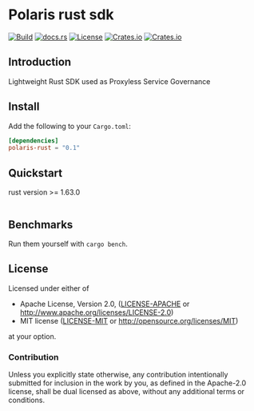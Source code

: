 # Polaris rust sdk

[![Build](https://github.com/polarismesh/polaris-rust/workflows/Build/badge.svg)](https://github.com/polarismesh/polaris-rust/actions?query=workflow%3ABuild)
[![docs.rs](https://docs.rs/polaris-rust/badge.svg)](https://docs.rs/polaris-rust/)
[![License](https://img.shields.io/crates/l/polaris-rust)](LICENSE-APACHE)
[![Crates.io](https://img.shields.io/crates/v/polaris-rust)](https://crates.io/crates/polaris-rust)
[![Crates.io](https://img.shields.io/crates/d/polaris-rust)](https://crates.io/crates/polaris-rust)

## Introduction
Lightweight Rust SDK used as Proxyless Service Governance

## Install
Add the following to your `Cargo.toml`: 
```toml 
[dependencies]
polaris-rust = "0.1"
```

## Quickstart
rust version >= 1.63.0

```rust

```

## Benchmarks

Run them yourself with `cargo bench`.

## License
Licensed under either of

* Apache License, Version 2.0, ([LICENSE-APACHE](LICENSE-APACHE) or http://www.apache.org/licenses/LICENSE-2.0)
* MIT license ([LICENSE-MIT](LICENSE-MIT) or http://opensource.org/licenses/MIT)

at your option.

### Contribution

Unless you explicitly state otherwise, any contribution intentionally submitted for inclusion in the work by you, as defined in the Apache-2.0 license, shall be dual licensed as above, without any additional terms or conditions.
